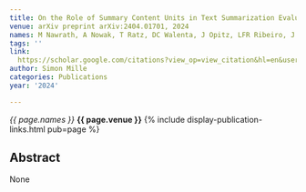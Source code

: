 ```yaml
---
title: On the Role of Summary Content Units in Text Summarization Evaluation
venue: arXiv preprint arXiv:2404.01701, 2024
names: M Nawrath, A Nowak, T Ratz, DC Walenta, J Opitz, LFR Ribeiro, J Sedoc, ...
tags: ''
link: 
  https://scholar.google.com/citations?view_op=view_citation&hl=en&user=hg8-G68AAAAJ&pagesize=4&sortby=pubdate&citation_for_view=hg8-G68AAAAJ:f2IySw72cVMC
author: Simon Mille
categories: Publications
year: '2024'

---
```


*{{ page.names }}*
**{{ page.venue }}**
{% include display-publication-links.html pub=page %}
## Abstract

None